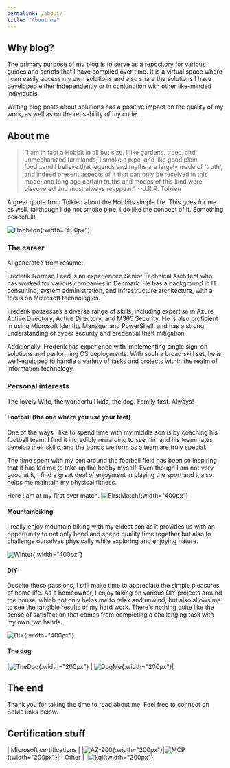 ```yaml
---
permalink: /about/
title: "About me"
---
```


## Why blog?

The primary purpose of my blog is to serve as a repository for various guides and scripts that I have compiled over time. It is a virtual space where I can easily access my own solutions and also share the solutions I have developed either independently or in conjunction with other like-minded individuals.

Writing blog posts about solutions has a positive impact on the quality of my work, as well as on the reusability of my code.

## About me

>"I am in fact a Hobbit in all but size. I like gardens, trees, and unmechanized farmlands; I smoke a pipe, and like good plain food...and I believe that  legends and myths are largely made of 'truth', and indeed present aspects of it that can only be received in this mode; and long ago certain truths and modes of this kind were discovered and must always reappear."  --J.R.R. Tolkien

A great quote from Tolkien about the Hobbits simple life. This goes for me as well. (allthough I do not smoke pipe, I do like the concept of it. Something peacefull)

![Hobbiton](/assets/images/hobbit.jpg){:width="400px"}

### The career

AI generated from resume:

Frederik Norman Leed is an experienced Senior Technical Architect who has worked for various companies in Denmark. He has a background in IT consulting, system administration, and infrastructure architecture, with a focus on Microsoft technologies. 

Frederik possesses a diverse range of skills, including expertise in Azure Active Directory, Active Directory, and M365 Security. He is also proficient in using Microsoft Identity Manager and PowerShell, and has a strong understanding of cyber security and credential theft mitigation.

Additionally, Frederik has experience with implementing single sign-on solutions and performing OS deployments. With such a broad skill set, he is well-equipped to handle a variety of tasks and projects within the realm of information technology.

### Personal interests

The lovely Wife, the wonderfull kids, the dog. Family first. Always!

#### Football (the one where you use your feet)

One of the ways I like to spend time with my middle son is by coaching his football team. I find it incredibly rewarding to see him and his teammates develop their skills, and the bonds we form as a team are truly special.

The time spent with my son around the football field has been so inspiring that it has led me to take up the hobby myself. Even though I am not very good at it, I find a great deal of enjoyment in playing the sport and it also helps me maintain my physical fitness.

Here I am at my first ever match.
![FirstMatch](/assets/images/firstfootbaal.jpg){:width="400px"}

#### Mountainbiking

I really enjoy mountain biking with my eldest son as it provides us with an opportunity to not only bond and spend quality time together but also to challenge ourselves physically while exploring and enjoying nature.

![Winter](/assets/images/mbk_winter.jpg){:width="400px"}

#### DIY

Despite these passions, I still make time to appreciate the simple pleasures of home life. As a homeowner, I enjoy taking on various DIY projects around the house, which not only helps me to relax and unwind, but also allows me to see the tangible results of my hard work. There's nothing quite like the sense of satisfaction that comes from completing a challenging task with my own two hands.

![DIY](/assets/images/diy.jpg){:width="400px"}
#### The dog

|![TheDog](/assets/images/vega.jpeg){:width="200px"} | ![DogMe](/assets/images/meanddog.jpg){:width="200px"}|

## The end

Thank you for taking the time to read about me. Feel free to connect on SoMe links below.


## Certification stuff
| Microsoft certifications |
|![AZ-900](/assets/images/microsoft-certified-fundamentals-badge.svg){:width="200px"}|![MCP](/assets/images/microsoft-certified-general-badge.svg){:width="200px"}|
| Other |
|![kql](/assets/images/cert_kql.png){:width="200px"}
